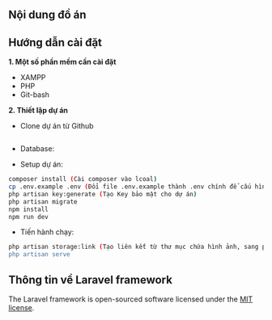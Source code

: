 ## Nội dung đồ án

## Hướng dẫn cài đặt
**1. Một số phần mềm cần cài đặt**
- XAMPP
- PHP
- Git-bash

**2. Thiết lập dự án**
- Clone dự án từ Github
```bash 
```
- Database:

- Setup dự án:
```bash
composer install (Cài composer vào lcoal)
cp .env.example .env (Đổi file .env.example thành .env chính để cấu hình)
php artisan key:generate (Tạo Key bảo mật cho dự án)
php artisan migrate
npm install 
npm run dev
```
- Tiến hành chạy:
```bash
php artisan storage:link (Tạo liên kết từ thư mục chứa hình ảnh, sang public"
php artisan serve
```

## Thông tin về Laravel framework

The Laravel framework is open-sourced software licensed under the [MIT license](https://opensource.org/licenses/MIT).
